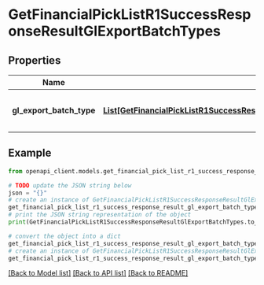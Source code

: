# GetFinancialPickListR1SuccessResponseResultGlExportBatchTypes


## Properties

Name | Type | Description | Notes
------------ | ------------- | ------------- | -------------
**gl_export_batch_type** | [**List[GetFinancialPickListR1SuccessResponseResultGlExportBatchTypesGlExportBatchTypeInner]**](GetFinancialPickListR1SuccessResponseResultGlExportBatchTypesGlExportBatchTypeInner.md) | A list of GL export batch types. | 

## Example

```python
from openapi_client.models.get_financial_pick_list_r1_success_response_result_gl_export_batch_types import GetFinancialPickListR1SuccessResponseResultGlExportBatchTypes

# TODO update the JSON string below
json = "{}"
# create an instance of GetFinancialPickListR1SuccessResponseResultGlExportBatchTypes from a JSON string
get_financial_pick_list_r1_success_response_result_gl_export_batch_types_instance = GetFinancialPickListR1SuccessResponseResultGlExportBatchTypes.from_json(json)
# print the JSON string representation of the object
print(GetFinancialPickListR1SuccessResponseResultGlExportBatchTypes.to_json())

# convert the object into a dict
get_financial_pick_list_r1_success_response_result_gl_export_batch_types_dict = get_financial_pick_list_r1_success_response_result_gl_export_batch_types_instance.to_dict()
# create an instance of GetFinancialPickListR1SuccessResponseResultGlExportBatchTypes from a dict
get_financial_pick_list_r1_success_response_result_gl_export_batch_types_from_dict = GetFinancialPickListR1SuccessResponseResultGlExportBatchTypes.from_dict(get_financial_pick_list_r1_success_response_result_gl_export_batch_types_dict)
```
[[Back to Model list]](../README.md#documentation-for-models) [[Back to API list]](../README.md#documentation-for-api-endpoints) [[Back to README]](../README.md)


